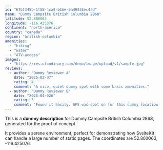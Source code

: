 ```yaml
---
id: "67bf345b-1f55-4ca9-b1be-5a40036ec4ad"
name: "Dummy Campsite British Columbia 2868"
latitude: 52.800063
longitude: -116.425076
continent: "north-america"
country: "canada"
region: "british-columbia"
amenities:
  - "hiking"
  - "water"
  - "ATV-access"
images:
  - "https://res.cloudinary.com/demo/image/upload/v1/sample.jpg"
reviews:
  - author: "Dummy Reviewer A"
    date: "2025-02-07"
    rating: 4
    comment: "A nice, quiet dummy spot with some basic amenities."
  - author: "Dummy Reviewer B"
    date: "2025-04-026"
    rating: 3
    comment: "Found it easily. GPS was spot on for this dummy location."
---
```


This is a **dummy description** for Dummy Campsite British Columbia 2868, generated for the proof of concept.

It provides a serene environment, perfect for demonstrating how SvelteKit can handle a large number of static pages. The coordinates are 52.800063, -116.425076.
